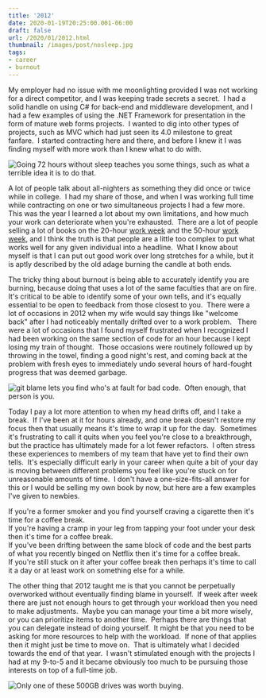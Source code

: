 ```yaml
---
title: '2012'
date: 2020-01-19T20:25:00.001-06:00
draft: false
url: /2020/01/2012.html
thumbnail: /images/post/nosleep.jpg
tags:
- career
- burnout
---
```


My employer had no issue with me moonlighting provided I was not working for a direct competitor, and I was keeping trade secrets a secret.  I had a solid handle on using C# for back-end and middleware development, and I had a few examples of using the .NET Framework for presentation in the form of mature web forms projects.  I wanted to dig into other types of projects, such as MVC which had just seen its 4.0 milestone to great fanfare.  I started contracting here and there, and before I knew it I was finding myself with more work than I knew what to do with.

![](/images/post/nosleep-large.jpg "Going 72 hours without sleep teaches you some things, such as what a terrible idea it is to do that.")

A lot of people talk about all-nighters as something they did once or twice while in college.  I had my share of those, and when I was working full time while contracting on one or two simultaneous projects I had a few more.  This was the year I learned a lot about my own limitations, and how much your work can deteriorate when you're exhausted.  There are a lot of people selling a lot of books on the 20-hour [work week](https://www.cnn.com/2015/10/28/world/twenty-hour-work-week/index.html) and the 50-hour [work week](https://www.cnbc.com/2015/01/26/working-more-than-50-hours-makes-you-less-productive.html), and I think the truth is that people are a little too complex to put what works well for any given individual into a headline.  What I know about myself is that I can put out good work over long stretches for a while, but it is aptly described by the old adage burning the candle at both ends.  
  
The tricky thing about burnout is being able to accurately identify you are burning, because doing that uses a lot of the same faculties that are on fire.  It's critical to be able to identify some of your own tells, and it's equally essential to be open to feedback from those closest to you.  There were a lot of occasions in 2012 when my wife would say things like "welcome back" after I had noticeably mentally drifted over to a work problem.   There were a lot of occasions that I found myself frustrated when I recognized I had been working on the same section of code for an hour because I kept losing my train of thought.  Those occasions were routinely followed up by throwing in the towel, finding a good night's rest, and coming back at the problem with fresh eyes to immediately undo several hours of hard-fought progress that was deemed garbage.  

![](/images/post/spiderman2099meme-large.jpg "git blame lets you find who's at fault for bad code.  Often enough, that person is you.")

Today I pay a lot more attention to when my head drifts off, and I take a break.  If I've been at it for hours already, and one break doesn't restore my focus then that usually means it's time to wrap it up for the day.  Sometimes it's frustrating to call it quits when you feel you're close to a breakthrough, but the practice has ultimately made for a lot fewer refactors.  I often stress these experiences to members of my team that have yet to find their own tells.  It's especially difficult early in your career when quite a bit of your day is moving between different problems you feel like you're stuck on for unreasonable amounts of time.  I don't have a one-size-fits-all answer for this or I would be selling my own book by now, but here are a few examples I've given to newbies.  
  
If you're a former smoker and you find yourself craving a cigarette then it's time for a coffee break.  
If you're having a cramp in your leg from tapping your foot under your desk then it's time for a coffee break.  
If you've been drifting between the same block of code and the best parts of what you recently binged on Netflix then it's time for a coffee break.  
If you're still stuck on it after your coffee break then perhaps it's time to call it a day or at least work on something else for a while.  
  
The other thing that 2012 taught me is that you cannot be perpetually overworked without eventually finding blame in yourself.  If week after week there are just not enough hours to get through your workload then you need to make adjustments.  Maybe you can manage your time a bit more wisely, or you can prioritize items to another time.  Perhaps there are things that you can delegate instead of doing yourself.  It might be that you need to be asking for more resources to help with the workload.  If none of that applies then it might just be time to move on.  That is ultimately what I decided towards the end of that year.  I wasn't stimulated enough with the projects I had at my 9-to-5 and it became obviously too much to be pursuing those interests on top of a full-time job. 

![](/images/post/2012_hdd_prices.png "Only one of these 500GB drives was worth buying.")
